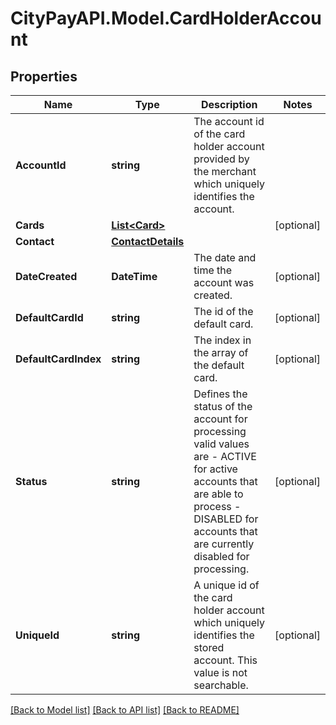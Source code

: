 # CityPayAPI.Model.CardHolderAccount
## Properties

Name | Type | Description | Notes
------------ | ------------- | ------------- | -------------
**AccountId** | **string** | The account id of the card holder account provided by the merchant which uniquely identifies the account.  | 
**Cards** | [**List&lt;Card&gt;**](Card.md) |  | [optional] 
**Contact** | [**ContactDetails**](ContactDetails.md) |  | 
**DateCreated** | **DateTime** | The date and time the account was created. | [optional] 
**DefaultCardId** | **string** | The id of the default card. | [optional] 
**DefaultCardIndex** | **string** | The index in the array of the default card. | [optional] 
**Status** | **string** | Defines the status of the account for processing valid values are   - ACTIVE for active accounts that are able to process  - DISABLED for accounts that are currently disabled for processing.  | [optional] 
**UniqueId** | **string** | A unique id of the card holder account which uniquely identifies the stored account. This value is not searchable. | [optional] 

[[Back to Model list]](../README.md#documentation-for-models) [[Back to API list]](../README.md#documentation-for-api-endpoints) [[Back to README]](../README.md)

